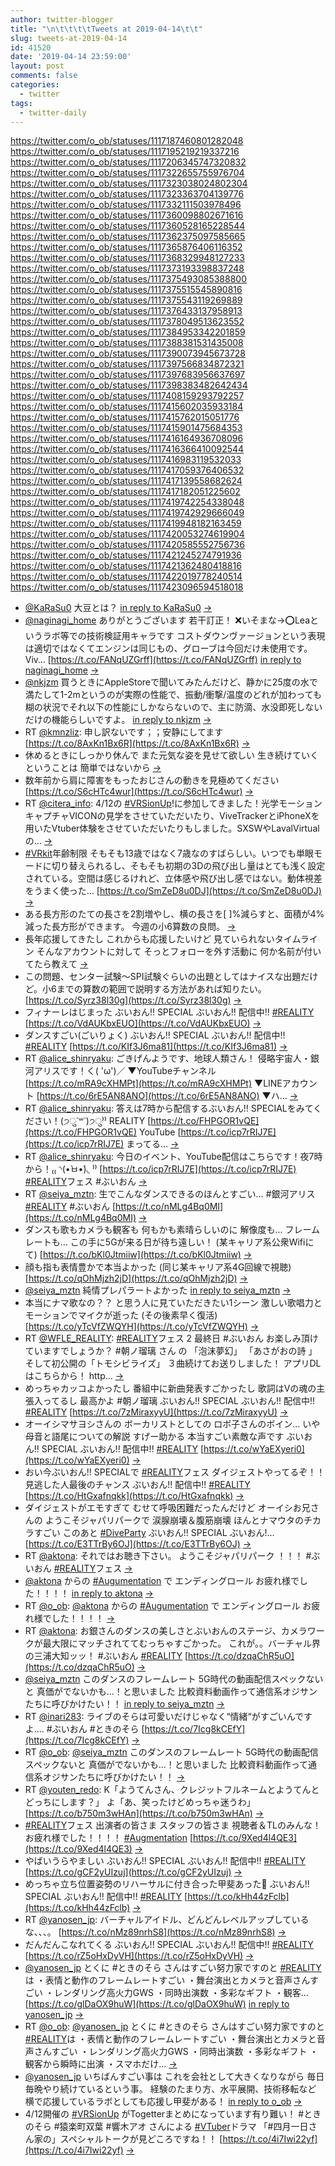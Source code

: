 ```yaml
---
author: twitter-blogger
title: "\n\t\t\t\tTweets at 2019-04-14\t\t"
slug: tweets-at-2019-04-14
id: 41520
date: '2019-04-14 23:59:00'
layout: post
comments: false
categories:
  - twitter
tags:
  - twitter-daily
---
```


https://twitter.com/o_ob/statuses/1117187460801282048 https://twitter.com/o_ob/statuses/1117195219219337216 https://twitter.com/o_ob/statuses/1117206345747320832 https://twitter.com/o_ob/statuses/1117322655755976704 https://twitter.com/o_ob/statuses/1117323038024802304 https://twitter.com/o_ob/statuses/1117323363704139776 https://twitter.com/o_ob/statuses/1117332111503978496 https://twitter.com/o_ob/statuses/1117360098802671616 https://twitter.com/o_ob/statuses/1117360528165228544 https://twitter.com/o_ob/statuses/1117362375097585665 https://twitter.com/o_ob/statuses/1117365876406116352 https://twitter.com/o_ob/statuses/1117368329948127233 https://twitter.com/o_ob/statuses/1117373193398837248 https://twitter.com/o_ob/statuses/1117375493085388800 https://twitter.com/o_ob/statuses/1117375515545890816 https://twitter.com/o_ob/statuses/1117375543119269889 https://twitter.com/o_ob/statuses/1117376433137958913 https://twitter.com/o_ob/statuses/1117378049513623552 https://twitter.com/o_ob/statuses/1117384953342201859 https://twitter.com/o_ob/statuses/1117388381531435008 https://twitter.com/o_ob/statuses/1117390073945673728 https://twitter.com/o_ob/statuses/1117397566834872321 https://twitter.com/o_ob/statuses/1117397683956637697 https://twitter.com/o_ob/statuses/1117398383482642434 https://twitter.com/o_ob/statuses/1117408159293792257 https://twitter.com/o_ob/statuses/1117415602035933184 https://twitter.com/o_ob/statuses/1117415762015051776 https://twitter.com/o_ob/statuses/1117415901475684353 https://twitter.com/o_ob/statuses/1117416164936708096 https://twitter.com/o_ob/statuses/1117416366410092544 https://twitter.com/o_ob/statuses/1117416983119532033 https://twitter.com/o_ob/statuses/1117417059376406532 https://twitter.com/o_ob/statuses/1117417139558682624 https://twitter.com/o_ob/statuses/1117417182051225602 https://twitter.com/o_ob/statuses/1117419742254338048 https://twitter.com/o_ob/statuses/1117419742929666049 https://twitter.com/o_ob/statuses/1117419948182163459 https://twitter.com/o_ob/statuses/1117420053274619904 https://twitter.com/o_ob/statuses/1117420585552756736 https://twitter.com/o_ob/statuses/1117421245274791936 https://twitter.com/o_ob/statuses/1117421362480418816 https://twitter.com/o_ob/statuses/1117422019778240514 https://twitter.com/o_ob/statuses/1117423096594518018  

*   [@KaRaSu0](https://twitter.com/KaRaSu0) 大豆とは？ [in reply to KaRaSu0](https://twitter.com/KaRaSu0/statuses/1117018972975587328) [->](https://twitter.com/o_ob/statuses/1117187460801282048)
*   [@naginagi_home](https://twitter.com/naginagi_home) ありがとうございます 若干訂正！ ❌いそまな→⭕️Leaというラボ等での技術検証用キャラです コストダウンヴァージョンという表現は適切ではなくてエンジンは同じもの、グローブは今回だけ未使用です。Viv… [https://t.co/FANqUZGrff](https://t.co/FANqUZGrff) [in reply to naginagi_home](https://twitter.com/naginagi_home/statuses/1117000033914593280) [->](https://twitter.com/o_ob/statuses/1117195219219337216)
*   [@nkjzm](https://twitter.com/nkjzm) 買うときにAppleStoreで聞いてみたんだけど、静かに25度の水で満たして1-2mというのが実際の性能で、振動/衝撃/温度のどれが加わっても糊の状況でそれ以下の性能にしかならないので、主に防滴、水没即死しないだけの機能らしいですよ。 [in reply to nkjzm](https://twitter.com/nkjzm/statuses/1117011654351261696) [->](https://twitter.com/o_ob/statuses/1117206345747320832)
*   RT [@kmnzliz](https://twitter.com/kmnzliz): 申し訳ないです；；安静にしてます [https://t.co/8AxKn1Bx6R](https://t.co/8AxKn1Bx6R) [->](https://twitter.com/o_ob/statuses/1117322655755976704)
*   休めるときにしっかり休んで また元気な姿を見せて欲しい 生き続けていくということは 簡単ではないから [->](https://twitter.com/o_ob/statuses/1117323038024802304)
*   数年前から肩に障害をもったおじさんの動きを見極めてください [https://t.co/S6cHTc4wur](https://t.co/S6cHTc4wur) [->](https://twitter.com/o_ob/statuses/1117323363704139776)
*   RT [@citera_info](https://twitter.com/citera_info): 4/12の [#VRSionUp](https://twitter.com/search?q=%23VRSionUp&src=hash)!に参加してきました！光学モーションキャプチャVICONの見学をさせていただいたり、ViveTrackerとiPhoneXを用いたVtuber体験をさせていただいたりもしました。SXSWやLavalVirtualの… [->](https://twitter.com/o_ob/statuses/1117332111503978496)
*   [#VRkit](https://twitter.com/search?q=%23VRkit&src=hash)年齢制限 そもそも13歳ではなく7歳なのすばらしい。いつでも単眼モードに切り替えられるし、そもそも初期の3Dの飛び出し量はとても浅く設定されている。空間は感じるけれど、立体感や飛び出し感ではない。動体視差をうまく使った… [https://t.co/SmZeD8u0DJ](https://t.co/SmZeD8u0DJ) [->](https://twitter.com/o_ob/statuses/1117360098802671616)
*   ある長方形のたての長さを2割増やし、横の長さを[ ]%減らすと、面積が4%減った長方形ができます。 今週の小6算数の良問。 [->](https://twitter.com/o_ob/statuses/1117360528165228544)
*   長年応援してきたし これからも応援したいけど 見ていられないタイムライン そんなアカウントに対して そっとフォローを外す活動に 何か名前が付いてたら教えて [->](https://twitter.com/o_ob/statuses/1117362375097585665)
*   この問題、センター試験〜SPI試験ぐらいの出題としてはナイスな出題だけど。小6までの算数の範囲で説明する方法があれば知りたい。 [https://t.co/Syrz38l30g](https://t.co/Syrz38l30g) [->](https://twitter.com/o_ob/statuses/1117365876406116352)
*   フィナーレはじまった ぶいおん!! SPECIAL ぶいおん!! 配信中!! [#REALITY](https://twitter.com/search?q=%23REALITY&src=hash) [https://t.co/VdAUKbxEUO](https://t.co/VdAUKbxEUO) [->](https://twitter.com/o_ob/statuses/1117368329948127233)
*   ダンスすごい(ごいりょく) ぶいおん!! SPECIAL ぶいおん!! 配信中!! [#REALITY](https://twitter.com/search?q=%23REALITY&src=hash) [https://t.co/KIf3J6ma81](https://t.co/KIf3J6ma81) [->](https://twitter.com/o_ob/statuses/1117373193398837248)
*   RT [@alice_shinryaku](https://twitter.com/alice_shinryaku): ごきげんようです、地球人類さん！ 侵略宇宙人・銀河アリスです！く( 'ω')／ ▼YouTubeチャンネル [https://t.co/mRA9cXHMPt](https://t.co/mRA9cXHMPt) ▼LINEアカウント [https://t.co/6rE5AN8ANO](https://t.co/6rE5AN8ANO) ▼ハ… [->](https://twitter.com/o_ob/statuses/1117375493085388800)
*   RT [@alice_shinryaku](https://twitter.com/alice_shinryaku): 答えは7時から配信するぶいおん!! SPECIALをみてください！(੭ु˙꒳​˙)੭ु⁾⁾ REALITY [https://t.co/FHPGOR1vQE](https://t.co/FHPGOR1vQE) YouTube [https://t.co/icp7rRIJ7E](https://t.co/icp7rRIJ7E) まってる… [->](https://twitter.com/o_ob/statuses/1117375515545890816)
*   RT [@alice_shinryaku](https://twitter.com/alice_shinryaku): 今日のイベント、YouTube配信はこちらです！夜7時から！₍₍ ◝(•̀ㅂ•́)◟ ⁾⁾ [https://t.co/icp7rRIJ7E](https://t.co/icp7rRIJ7E) [#REALITY](https://twitter.com/search?q=%23REALITY&src=hash)フェス #ぶいおん [->](https://twitter.com/o_ob/statuses/1117375543119269889)
*   RT [@seiya_mztn](https://twitter.com/seiya_mztn): 生でこんなダンスできるのほんとすごい… #銀河アリス [#REALITY](https://twitter.com/search?q=%23REALITY&src=hash) #ぶいおん [https://t.co/nMLg4Bq0MI](https://t.co/nMLg4Bq0MI) [->](https://twitter.com/o_ob/statuses/1117376433137958913)
*   ダンスも歌もカメラも観客も 何もかも素晴らしいのに 解像度も... フレームレートも... この手に5Gが来る日が待ち遠しい！ (某キャリア系公衆Wifiにて) [https://t.co/bKl0Jtmiiw](https://t.co/bKl0Jtmiiw) [->](https://twitter.com/o_ob/statuses/1117378049513623552)
*   顔も指も表情豊かで本当よかった (同じ某キャリア系4G回線で視聴) [https://t.co/qOhMjzh2jD](https://t.co/qOhMjzh2jD) [->](https://twitter.com/o_ob/statuses/1117384953342201859)
*   [@seiya_mztn](https://twitter.com/seiya_mztn) 純情プレパラートよかった [in reply to seiya_mztn](https://twitter.com/seiya_mztn/statuses/1117387618163933185) [->](https://twitter.com/o_ob/statuses/1117388381531435008)
*   本当にナマ歌なの？？ と思う人に見ていただきたい1シーン 激しい歌唱力とモーションでマイクが逝った (その後素早く復活) [https://t.co/yTcVfZWQYH](https://t.co/yTcVfZWQYH) [->](https://twitter.com/o_ob/statuses/1117390073945673728)
*   RT [@WFLE_REALITY](https://twitter.com/WFLE_REALITY): [#REALITY](https://twitter.com/search?q=%23REALITY&src=hash)フェス 2 最終日 #ぶいおん お楽しみ頂けていますでしょうか？ #朝ノ瑠璃 さん の 「泡沫夢幻」 「あさがおの詩 」 そして初公開の「トモシビライズ」 ３曲続けてお送りしました！ アプリDLはこちらから！ http… [->](https://twitter.com/o_ob/statuses/1117397566834872321)
*   めっちゃカッコよかったし 番組中に新曲発表すごかったし 歌詞はVの魂の主張入ってるし 最高かよ #朝ノ瑠璃 ぶいおん!! SPECIAL ぶいおん!! 配信中!! [#REALITY](https://twitter.com/search?q=%23REALITY&src=hash) [https://t.co/7zMiraxyyU](https://t.co/7zMiraxyyU) [->](https://twitter.com/o_ob/statuses/1117397683956637697)
*   オーイシマサヨシさんの ボーカリストとしての ロボ子さんのボイン... いや母音と語尾についての解説 すげー助かる 本当すごい素敵な声です ぶいおん!! SPECIAL ぶいおん!! 配信中!! [#REALITY](https://twitter.com/search?q=%23REALITY&src=hash) [https://t.co/wYaEXyeri0](https://t.co/wYaEXyeri0) [->](https://twitter.com/o_ob/statuses/1117398383482642434)
*   おい今ぶいおん!! SPECIALで [#REALITY](https://twitter.com/search?q=%23REALITY&src=hash)フェス ダイジェストやってるぞ！！ 見逃した人最後のチャンス ぶいおん!! 配信中!! [#REALITY](https://twitter.com/search?q=%23REALITY&src=hash) [https://t.co/HtGxafnqkk](https://t.co/HtGxafnqkk) [->](https://twitter.com/o_ob/statuses/1117408159293792257)
*   ダイジェストがエモすぎて むせて呼吸困難だったんだけど オーイシお兄さんの ようこそジャパリパークで 涙腺崩壊＆腹筋崩壊 ほんとナマウタのチカラすごい このあと [#DiveParty](https://twitter.com/search?q=%23DiveParty&src=hash) ぶいおん!! SPECIAL ぶいおん!… [https://t.co/E3TTrBy6OJ](https://t.co/E3TTrBy6OJ) [->](https://twitter.com/o_ob/statuses/1117415602035933184)
*   RT [@aktona](https://twitter.com/aktona): それではお聴き下さい。 ようこそジャパリパーク ！！！ #ぶいおん [#REALITY](https://twitter.com/search?q=%23REALITY&src=hash)フェス [->](https://twitter.com/o_ob/statuses/1117415762015051776)
*   [@aktona](https://twitter.com/aktona) からの [#Augumentation](https://twitter.com/search?q=%23Augumentation&src=hash) で エンディングロール お疲れ様でした！！！！ [in reply to aktona](https://twitter.com/aktona/statuses/1117413874255319040) [->](https://twitter.com/o_ob/statuses/1117415901475684353)
*   RT [@o_ob](https://twitter.com/o_ob): [@aktona](https://twitter.com/aktona) からの [#Augumentation](https://twitter.com/search?q=%23Augumentation&src=hash) で エンディングロール お疲れ様でした！！！！ [->](https://twitter.com/o_ob/statuses/1117416164936708096)
*   RT [@aktona](https://twitter.com/aktona): お銀さんのダンスの美しさとぶいおんのステージ、カメラワークが最大限にマッチされててむっちゃすごかった。 これが。。バーチャル界の三浦大知ッッ！ #ぶいおん [#REALITY](https://twitter.com/search?q=%23REALITY&src=hash) [https://t.co/dzqaChR5uO](https://t.co/dzqaChR5uO) [->](https://twitter.com/o_ob/statuses/1117416366410092544)
*   [@seiya_mztn](https://twitter.com/seiya_mztn) このダンスのフレームレート 5G時代の動画配信スペックないと 真価がでないかも...！と思いました 比較資料動画作って通信系オジサンたちに呼びかけたい！！ [in reply to seiya_mztn](https://twitter.com/seiya_mztn/statuses/1117375298788442114) [->](https://twitter.com/o_ob/statuses/1117416983119532033)
*   RT [@inari283](https://twitter.com/inari283): ライブのそらは可愛いだけじゃなく“情緒“がすごいんですよ‥‥ #ぶいおん #ときのそら [https://t.co/7Icg8kCEfY](https://t.co/7Icg8kCEfY) [->](https://twitter.com/o_ob/statuses/1117417059376406532)
*   RT [@o_ob](https://twitter.com/o_ob): [@seiya_mztn](https://twitter.com/seiya_mztn) このダンスのフレームレート 5G時代の動画配信スペックないと 真価がでないかも...！と思いました 比較資料動画作って通信系オジサンたちに呼びかけたい！！ [->](https://twitter.com/o_ob/statuses/1117417139558682624)
*   RT [@youten_redo](https://twitter.com/youten_redo): K「ようてんさん、クレジットフルネームとようてんとどっちにします？」 よ「あ、笑ったけどめっちゃ迷うわ」 [https://t.co/b750m3wHAn](https://t.co/b750m3wHAn) [->](https://twitter.com/o_ob/statuses/1117417182051225602)
*   [#REALITY](https://twitter.com/search?q=%23REALITY&src=hash)フェス 出演者の皆さま スタッフの皆さま 視聴者＆TLのみんな！ お疲れ様でした！！！！ [#Augmentation](https://twitter.com/search?q=%23Augmentation&src=hash) [https://t.co/9Xed4l4QE3](https://t.co/9Xed4l4QE3) [->](https://twitter.com/o_ob/statuses/1117419742254338048)
*   やばいうらやましい ぶいおん!! SPECIAL ぶいおん!! 配信中!! [#REALITY](https://twitter.com/search?q=%23REALITY&src=hash) [https://t.co/gCF2yUIzuj](https://t.co/gCF2yUIzuj) [->](https://twitter.com/o_ob/statuses/1117419742929666049)
*   めっちゃ立ち位置姿勢のリハーサルに付き合った甲斐あった🤭 ぶいおん!! SPECIAL ぶいおん!! 配信中!! [#REALITY](https://twitter.com/search?q=%23REALITY&src=hash) [https://t.co/kHh44zFclb](https://t.co/kHh44zFclb) [->](https://twitter.com/o_ob/statuses/1117419948182163459)
*   RT [@yanosen_jp](https://twitter.com/yanosen_jp): バーチャルアイドル、どんどんレベルアップしているな、、、。 [https://t.co/nMz89nrhS8](https://t.co/nMz89nrhS8) [->](https://twitter.com/o_ob/statuses/1117420053274619904)
*   だんだんこなれてくる ぶいおん!! SPECIAL ぶいおん!! 配信中!! [#REALITY](https://twitter.com/search?q=%23REALITY&src=hash) [https://t.co/rZ5oHxDyVH](https://t.co/rZ5oHxDyVH) [->](https://twitter.com/o_ob/statuses/1117420585552756736)
*   [@yanosen_jp](https://twitter.com/yanosen_jp) とくに #ときのそら さんはすごい努力家ですのと [#REALITY](https://twitter.com/search?q=%23REALITY&src=hash)は ・表情と動作のフレームレートすごい ・舞台演出とカメラと音声さんすごい ・レンダリング高火力GWS ・同時出演数 ・多彩なギフト ・観客… [https://t.co/glDaOX9huW](https://t.co/glDaOX9huW) [in reply to yanosen_jp](https://twitter.com/yanosen_jp/statuses/1117417865458540544) [->](https://twitter.com/o_ob/statuses/1117421245274791936)
*   RT [@o_ob](https://twitter.com/o_ob): [@yanosen_jp](https://twitter.com/yanosen_jp) とくに #ときのそら さんはすごい努力家ですのと [#REALITY](https://twitter.com/search?q=%23REALITY&src=hash)は ・表情と動作のフレームレートすごい ・舞台演出とカメラと音声さんすごい ・レンダリング高火力GWS ・同時出演数 ・多彩なギフト ・観客から瞬時に出演 ・スマホだけ… [->](https://twitter.com/o_ob/statuses/1117421362480418816)
*   [@yanosen_jp](https://twitter.com/yanosen_jp) いちばんすごい事は これを会社として大きくなりながら 毎日毎晩やり続けているという事。 経験のたまり方、水平展開、技術移転など 横で応援しているラボとしても応援し甲斐がある！ [in reply to o_ob](https://twitter.com/o_ob/statuses/1117421245274791936) [->](https://twitter.com/o_ob/statuses/1117422019778240514)
*   4/12開催の [#VRSionUp](https://twitter.com/search?q=%23VRSionUp&src=hash) がTogetterまとめになっています有り難い！ #ときのそら #猿楽町双葉 #響木アオ さんによる [#VTuber](https://twitter.com/search?q=%23VTuber&src=hash)ドラマ 「#四月一日さん家の」スペシャルトークが見どころですね！！ [https://t.co/4i7Iwi22yf](https://t.co/4i7Iwi22yf) [->](https://twitter.com/o_ob/statuses/1117423096594518018)